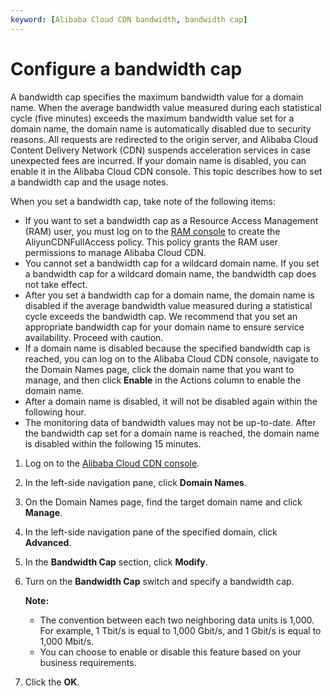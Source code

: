 ```yaml
---
keyword: [Alibaba Cloud CDN bandwidth, bandwidth cap]
---
```


# Configure a bandwidth cap

A bandwidth cap specifies the maximum bandwidth value for a domain name. When the average bandwidth value measured during each statistical cycle \(five minutes\) exceeds the maximum bandwidth value set for a domain name, the domain name is automatically disabled due to security reasons. All requests are redirected to the origin server, and Alibaba Cloud Content Delivery Network \(CDN\) suspends acceleration services in case unexpected fees are incurred. If your domain name is disabled, you can enable it in the Alibaba Cloud CDN console. This topic describes how to set a bandwidth cap and the usage notes.

When you set a bandwidth cap, take note of the following items:

-   If you want to set a bandwidth cap as a Resource Access Management \(RAM\) user, you must log on to the [RAM console](https://ram.console.aliyun.com/permissions) to create the AliyunCDNFullAccess policy. This policy grants the RAM user permissions to manage Alibaba Cloud CDN.
-   You cannot set a bandwidth cap for a wildcard domain name. If you set a bandwidth cap for a wildcard domain name, the bandwidth cap does not take effect.
-   After you set a bandwidth cap for a domain name, the domain name is disabled if the average bandwidth value measured during a statistical cycle exceeds the bandwidth cap. We recommend that you set an appropriate bandwidth cap for your domain name to ensure service availability. Proceed with caution.
-   If a domain name is disabled because the specified bandwidth cap is reached, you can log on to the Alibaba Cloud CDN console, navigate to the Domain Names page, click the domain name that you want to manage, and then click **Enable** in the Actions column to enable the domain name.
-   After a domain name is disabled, it will not be disabled again within the following hour.
-   The monitoring data of bandwidth values may not be up-to-date. After the bandwidth cap set for a domain name is reached, the domain name is disabled within the following 15 minutes.

1.  Log on to the [Alibaba Cloud CDN console](https://cdn.console.aliyun.com).

2.  In the left-side navigation pane, click **Domain Names**.

3.  On the Domain Names page, find the target domain name and click **Manage**.

4.  In the left-side navigation pane of the specified domain, click **Advanced**.

5.  In the **Bandwidth Cap** section, click **Modify**.

6.  Turn on the **Bandwidth Cap** switch and specify a bandwidth cap.

    **Note:**

    -   The convention between each two neighboring data units is 1,000. For example, 1 Tbit/s is equal to 1,000 Gbit/s, and 1 Gbit/s is equal to 1,000 Mbit/s.
    -   You can choose to enable or disable this feature based on your business requirements.
7.  Click the **OK**.


